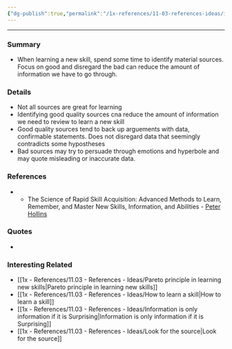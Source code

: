 ```yaml
---
{"dg-publish":true,"permalink":"/1x-references/11-03-references-ideas/identify-good-sources-for-information/"}
---
```


---

### Summary
- When learning a new skill, spend some time to identify material sources. Focus on good and disregard the bad can reduce the amount of information we have to go through.

### Details
- Not all sources are great for learning
- Identifying good quality sources cna reduce the amount of information we need to review to learn a new skill
- Good quality sources tend to back up arguements with data, confirmable statements. Does not disregard data that seemingly contradicts some hypostheses
- Bad sources may try to persuade through emotions and hyperbole and may quote misleading or inaccurate data.

### References
- - The Science of Rapid Skill Acquisition: Advanced Methods to Learn, Remember, and Master New Skills, Information, and Abilities - [Peter Hollins](https://www.goodreads.com/author/show/16593818.Peter_Hollins)

### Quotes
-

### Interesting Related
- [[1x - References/11.03 - References - Ideas/Pareto principle in learning new skills\|Pareto principle in learning new skills]]
- [[1x - References/11.03 - References - Ideas/How to learn a skill\|How to learn a skill]]
- [[1x - References/11.03 - References - Ideas/Information is only information if it is Surprising\|Information is only information if it is Surprising]]
- [[1x - References/11.03 - References - Ideas/Look for the source\|Look for the source]]